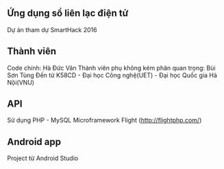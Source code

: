 ## Ứng dụng sổ liên lạc điện tử

Dự án tham dự SmartHack 2016

## Thành viên

Code chính: Hà Đức Văn
Thành viên phụ không kém phân quan trọng: Bùi Sơn Tùng
Đến từ K58CD - Đại học Công nghệ(UET) - Đại học Quốc gia Hà Nội(VNU)

## API

Sử dụng PHP - MySQL
Microframework Flight (http://flightphp.com/)

## Android app

Project từ Android Studio
